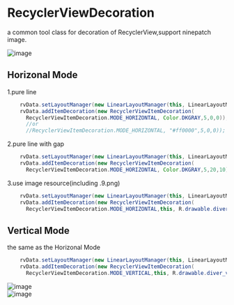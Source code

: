 # RecyclerViewDecoration
a common tool class for decoration of RecyclerView,support ninepatch image.

![image](https://github.com/arjinmc/RecyclerViewDecoration/blob/master/images/device-2015-11-30-155050.png)  
 
## Horizonal Mode
1.pure line
``` java
    rvData.setLayoutManager(new LinearLayoutManager(this, LinearLayoutManager.VERTICAL,false));
    rvData.addItemDecoration(new RecyclerViewItemDecoration(
      RecyclerViewItemDecoration.MODE_HORIZONTAL, Color.DKGRAY,5,0,0));
      //or
      //RecyclerViewItemDecoration.MODE_HORIZONTAL, "#ff0000",5,0,0));
``` 
2.pure line with gap
``` java
    rvData.setLayoutManager(new LinearLayoutManager(this, LinearLayoutManager.VERTICAL,false));
    rvData.addItemDecoration(new RecyclerViewItemDecoration(
      RecyclerViewItemDecoration.MODE_HORIZONTAL, Color.DKGRAY,5,20,10));
```
3.use image resource(including .9.png)
``` java 
    rvData.setLayoutManager(new LinearLayoutManager(this, LinearLayoutManager.VERTICAL,false));
    rvData.addItemDecoration(new RecyclerViewItemDecoration(
      RecyclerViewItemDecoration.MODE_HORIZONTAL,this, R.drawable.diver));
``` 

## Vertical Mode
the same as the Horizonal Mode
``` java
    rvData.setLayoutManager(new LinearLayoutManager(this, LinearLayoutManager.HORIZONTAL,false));
    rvData.addItemDecoration(new RecyclerViewItemDecoration(
      RecyclerViewItemDecoration.MODE_VERTICAL,this, R.drawable.diver_vertical));
``` 
![image](https://github.com/arjinmc/RecyclerViewDecoration/blob/master/images/device-2015-11-30-154937.png)  
![image](https://github.com/arjinmc/RecyclerViewDecoration/blob/master/images/device-2015-11-30-155157.png)  
